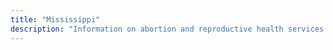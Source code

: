 ```yaml
---
title: "Mississippi"
description: "Information on abortion and reproductive health services."
---
```


